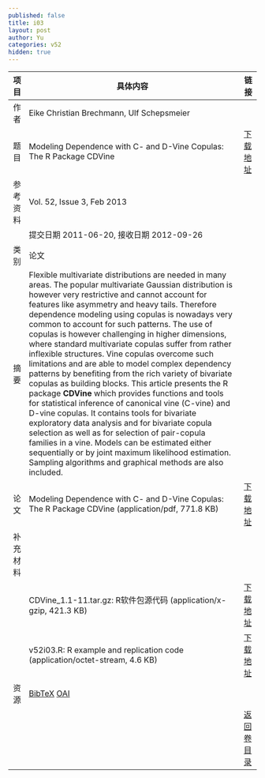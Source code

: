 ```yaml
---
published: false
title: i03
layout: post
author: Yu
categories: v52
hidden: true
---
```


| 项目 | 具体内容 | 链接 |
|---:|---|---|
| 作者 | Eike Christian Brechmann, Ulf Schepsmeier| |
| 题目 |Modeling Dependence with C- and D-Vine Copulas: The R Package CDVine | [下载地址](http://www.jstatsoft.org/v52/i03/paper) |
| 参考资料 |Vol. 52, Issue 3, Feb 2013 | |
| | 提交日期 2011-06-20, 接收日期 2012-09-26| | 
| 类别 | 论文| |
| 摘要 | Flexible multivariate distributions are needed in many areas. The popular multivariate Gaussian distribution is however very restrictive and cannot account for features like asymmetry and heavy tails. Therefore dependence modeling using copulas is nowadays very common to account for such patterns. The use of copulas is however challenging in higher dimensions, where standard multivariate copulas suffer from rather inflexible structures. Vine copulas overcome such limitations and are able to model complex dependency patterns by benefiting from the rich variety of bivariate copulas as building blocks. This article presents the R package <b>CDVine</b> which provides functions and tools for statistical inference of canonical vine (C-vine) and D-vine copulas. It contains tools for bivariate exploratory data analysis and for bivariate copula selection as well as for selection of pair-copula families in a vine. Models can be estimated either sequentially or by joint maximum likelihood estimation. Sampling algorithms and graphical methods are also included.| |
| 论文 | Modeling Dependence with C- and D-Vine Copulas: The R Package CDVine  (application/pdf, 771.8 KB)| [下载地址](http://www.jstatsoft.org/v52/i03/paper) |
| 补充材料 | | |
| |CDVine_1.1-11.tar.gz: R软件包源代码  (application/x-gzip, 421.3 KB)|  [下载地址](http://www.jstatsoft.org/v52/i03/supp/1) |
| |v52i03.R: R example and replication code  (application/octet-stream, 4.6 KB)|  [下载地址](http://www.jstatsoft.org/v52/i03/supp/2) |
| 资源 | [BibTeX](http://www.jstatsoft.org/v52/i03/bibtex) [OAI](http://www.jstatsoft.org/oai?verb=GetRecord&identifier=oai.jstatsoft/v52/i03&prefix=oai_dc)| |
| |  | [返回卷目录]({{site.baseurl}}/volume/v52.html) |